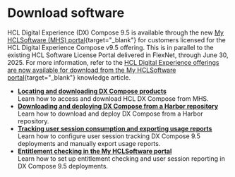 # Download software

HCL Digital Experience (DX) Compose 9.5 is available through the new [My HCLSoftware (MHS) portal](https://my.hcltechsw.com/){target="_blank"} for customers licensed for the HCL Digital Experience Compose v9.5 offering. This is in parallel to the existing HCL Software License Portal delivered in FlexNet, through June 30, 2025. For more information, refer to the [HCL Digital Experience offerings are now available for download from the My HCLSoftware portal](https://support.hcl-software.com/csm?id=kb_article&sysparm_article=KB0120373){target="_blank"} knowledge article.

- **[Locating and downloading DX Compose products](locating-downloads.md)**  
Learn how to access and download HCL DX Compose from MHS.
- **[Downloading and deploying DX Compose from a Harbor repository](harbor_container_registry.md)**  
Learn how to download and deploy DX Compose from a Harbor repository.
- **[Tracking user session consumption and exporting usage reports](export_usage_report.md)**  
Learn how to configure user session tracking DX Compose 9.5 deployments and manually export usage reports.
- **[Entitlement checking in the My HCLSoftware portal](./configure_entitlement_checks/index.md)**  
Learn how to set up entitlement checking and user session reporting in DX Compose 9.5 deployments.
